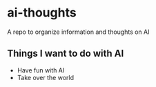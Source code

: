 # ai-thoughts
A repo to organize information and thoughts on AI

## Things I want to do with AI

* Have fun with AI
* Take over the world
